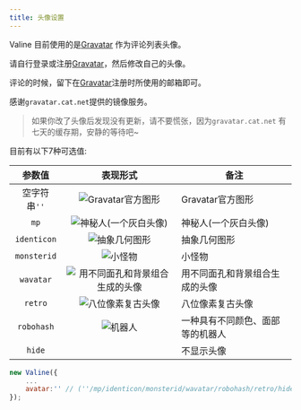 ```yaml
---
title: 头像设置
---
```

Valine 目前使用的是[Gravatar][1] 作为评论列表头像。

请自行登录或注册[Gravatar][1]，然后修改自己的头像。

评论的时候，留下在[Gravatar][1]注册时所使用的邮箱即可。

感谢`gravatar.cat.net`提供的镜像服务。  

> 如果你改了头像后发现没有更新，请不要慌张，因为`gravatar.cat.net` 有七天的缓存期，安静的等待吧~


目前有以下7种可选值:  

参数值|表现形式|备注
:-:|:-:|-
空字符串`''`|![Gravatar官方图形](https://gravatar.cat.net/avatar/adb831a7fdd83dd1e2a309ce7591dff8?s=40)|Gravatar官方图形
`mp`|![神秘人(一个灰白头像)](https://gravatar.cat.net/avatar/adb831a7fdd83dd1e2a309ce7591dff8?s=40&d=mm)|神秘人(一个灰白头像)
`identicon`|![抽象几何图形](https://gravatar.cat.net/avatar/adb831a7fdd83dd1e2a309ce7591dff8?s=40&d=identicon)|抽象几何图形
`monsterid`|![小怪物](https://gravatar.cat.net/avatar/adb831a7fdd83dd1e2a309ce7591dff8?s=40&d=monsterid)|小怪物
`wavatar`|![用不同面孔和背景组合生成的头像](https://gravatar.cat.net/avatar/adb831a7fdd83dd1e2a309ce7591dff8?s=40&d=wavatar)|用不同面孔和背景组合生成的头像
`retro`|![八位像素复古头像](https://gravatar.cat.net/avatar/adb831a7fdd83dd1e2a309ce7591dff8?s=40&d=retro)|八位像素复古头像
`robohash`|![机器人](https://gravatar.cat.net/avatar/00000000000000000000000000000000?d=robohash&f=y)|一种具有不同颜色、面部等的机器人
`hide`|&nbsp;|不显示头像

```js
new Valine({
    ...
    avatar:'' // (''/mp/identicon/monsterid/wavatar/robohash/retro/hide)
});
```

[1]:http://cn.gravatar.com/